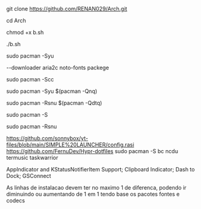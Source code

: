 git clone https://github.com/RENAN029/Arch.git

cd Arch

chmod +x b.sh

./b.sh

sudo pacman -Syu 

--downloader aria2c noto-fonts packege

sudo pacman -Scc

sudo pacman -Syu $(pacman -Qnq) 

sudo pacman -Rsnu $(pacman -Qdtq)

sudo pacman -S 

sudo pacman -Rsnu

https://github.com/sonnybox/yt-files/blob/main/SIMPLE%20LAUNCHER/config.rasi https://github.com/FernuDev/Hypr-dotfiles sudo pacman -S bc ncdu termusic taskwarrior

AppIndicator and KStatusNotifierItem Support; Clipboard Indicator; Dash to Dock; GSConnect

As linhas de instalacao devem ter no maximo 1 de diferenca, podendo ir diminuindo ou aumentando de 1 em 1 tendo base os pacotes fontes e codecs
